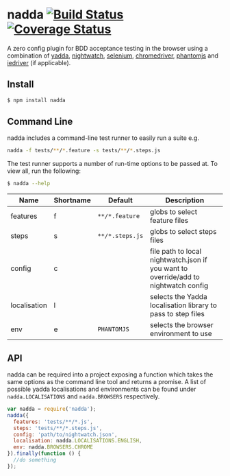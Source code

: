nadda [![Build Status](https://travis-ci.org/iamcdonald/nadda.svg?branch=master)](https://travis-ci.org/iamcdonald/nadda) [![Coverage Status](https://coveralls.io/repos/iamcdonald/nadda/badge.svg?branch=master&service=github)](https://coveralls.io/github/iamcdonald/nadda?branch=master)
===============

A zero config plugin for BDD acceptance testing in the browser using a combination of
[yadda](https://github.com/acuminous/yadda), [nightwatch](http://nightwatchjs.org), [selenium](http://docs.seleniumhq.org), [chromedriver](https://sites.google.com/a/chromium.org/chromedriver/), [phantomjs](http://phantomjs.org) and [iedriver](https://code.google.com/p/selenium/wiki/InternetExplorerDriver) (if applicable).

## Install

```sh
$ npm install nadda
```

## Command Line
nadda includes a command-line test runner to easily run a suite e.g.
```sh
nadda -f tests/**/*.feature -s tests/**/*.steps.js
```
The test runner supports a number of run-time options to be passed at. To view all, run the following:
```sh
$ nadda --help
```
| Name          | Shortname | Default       | Description
|-------------- |-----------|---------------|-------------------------------
| features      | f         | ```**/*.feature```  | globs to select feature files
| steps         | s         | ```**/*.steps.js``` | globs to select steps files  
| config        | c         |               | file path to local nightwatch.json if you want to override/add to nightwatch config
| localisation  | l         |               | selects the Yadda localisation library to pass to step files
| env           | e         | ```PHANTOMJS```     | selects the browser environment to use

## API
nadda can be required into a project exposing a function which takes the same options as the command line tool and returns a promise.
A list of possible yadda localisations and environments can be found under ```nadda.LOCALISATIONS``` and ```nadda.BROWSERS``` respectively.

```js
var nadda = require('nadda');
nadda({
  features: 'tests/**/*.js',
  steps: 'tests/**/*.steps.js',
  config: 'path/to/nightwatch.json',
  localisation: nadda.LOCALISATIONS.ENGLISH,
  env: nadda.BROWSERS.CHROME
}).finally(function () {
  //do something
});
```

